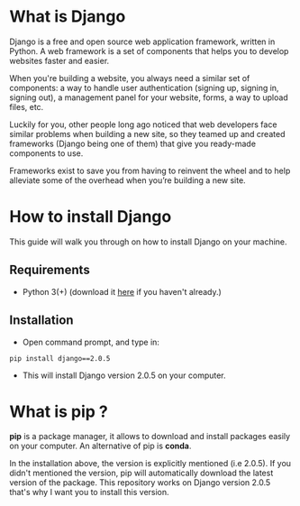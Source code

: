 #  What is Django

Django is a free and open source web application framework, written in Python. A web framework is a set of components that helps you to develop websites faster and easier.

When you're building a website, you always need a similar set of components: a way to handle user authentication (signing up, signing in, signing out), a management panel for your website, forms, a way to upload files, etc.

Luckily for you, other people long ago noticed that web developers face similar problems when building a new site, so they teamed up and created frameworks (Django being one of them) that give you ready-made components to use.

Frameworks exist to save you from having to reinvent the wheel and to help alleviate some of the overhead when you’re building a new site.

# How to install Django

This guide will walk you through on how to install Django on your machine. 


## Requirements

* Python 3(+) (download it [here](https://www.python.org/downloads/) if you haven't already.)


## Installation

* Open command prompt, and type in:

`pip install django==2.0.5`

* This will install Django  version 2.0.5 on your computer.

# What is pip ?

**pip** is a package manager, it allows to download and install packages easily on your computer. An alternative of pip is **conda**.

 In the installation above, the version is explicitly mentioned (i.e 2.0.5). If you didn't mentioned the version, pip will automatically download the latest version of the package.
 This repository works on Django version 2.0.5 that's why I want you to install this version. 


 

